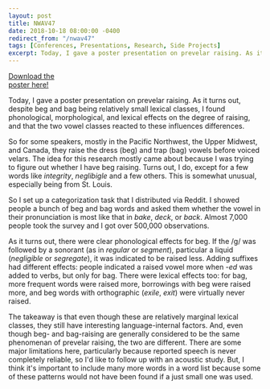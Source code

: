 ```yaml
---
layout: post
title: NWAV47
date: 2018-10-18 08:00:00 -0400
redirect_from: "/nwav47"
tags: [Conferences, Presentations, Research, Side Projects]
excerpt: Today, I gave a poster presentation on prevelar raising. As it turns out, despite BEG and BAG being relatively small lexical classes, I found phonological, morphological, and lexical effects on the degree of raising, and that the two vowel classes reacted to these influences differences.
---
```


<div class="biglink"><a href="/downloads/181019-nwav47.pdf" title="LCUGA5 Presentation" class="nodot">Download the<br />poster here!</a></div>

Today, I gave a poster presentation on prevelar raising. As it turns out, despite <span style="sc">beg</span> and <span style="sc">bag</span> being relatively small lexical classes, I found phonological, morphological, and lexical effects on the degree of raising, and that the two vowel classes reacted to these influences differences.

So for some speakers, mostly in the Pacific Northwest, the Upper Midwest, and Canada, they raise the <span style="sc">dress</span> (<span style="sc">beg</span>) and <span style="sc">trap</span> (<span style="sc">bag</span>) vowels before voiced velars. The idea for this research mostly came about because I was trying to figure out whether I have <span style="sc">beg</span> raising. Turns out, I do, except for a few words like *integrity*, *neglibigle* and a few others. This is somewhat unusual, especially being from St. Louis. 

So I set up a categorization task that I distributed via Reddit. I showed people a bunch of <span style="sc">beg</span> and <span style="sc">bag</span> words and asked them whether the vowel in their pronunciation is most like that in *bake*, *deck*, or *back*. Almost 7,000 people took the survey and I got over 500,000 observations.

As it turns out, there were clear phonological effects for <span style="sc">beg</span>. If the /ɡ/ was followed by a sonorant (as in *regular* or *segment*), particular a liquid (*negligible* or *segregate*), it was indicated to be raised less. Adding suffixes had different effects: people indicated a raised vowel more when *-ed* was added to verbs, but only for <span style="sc">bag</span>. There were lexical effects too: for <span style="sc">bag</span>, more frequent words were raised more, borrowings with <span style="sc">beg</span> were raised more, and <span style="sc">beg</span> words with orthographic <ex> (*exile*, *exit*) were virtually never raised. 

The takeaway is that even though these are relatively marginal lexical classes, they still have interesting language-internal factors. And, even though <span style="sc">beg</span>- and <span style="sc">bag</span>-raising are generally considered to be the same phenomenan of prevelar raising, the two are different. There are some major limitations here, particularly because reported speech is never completely reliable, so I'd like to follow up with an acoustic study. But, I think it's important to include many more words in a word list because some of these patterns would not have been found if a just small one was used. 